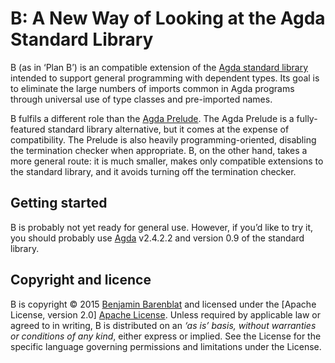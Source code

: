 B: A New Way of Looking at the Agda Standard Library
====================================================

B (as in ‘Plan B’) is an compatible extension of the [Agda standard library][]
intended to support general programming with dependent types.  Its goal is to
eliminate the large numbers of imports common in Agda programs through universal
use of type classes and pre-imported names.

B fulfils a different role than the [Agda Prelude][].  The Agda Prelude is a
fully-featured standard library alternative, but it comes at the expense of
compatibility.  The Prelude is also heavily programming-oriented, disabling the
termination checker when appropriate.  B, on the other hand, takes a more
general route: it is much smaller, makes only compatible extensions to the
standard library, and it avoids turning off the termination checker.

Getting started
---------------

B is probably not yet ready for general use.  However, if you’d like to try it,
you should probably use [Agda][] v2.4.2.2 and version 0.9 of the standard
library.

Copyright and licence
---------------------

B is copyright © 2015 [Benjamin Barenblat][] and licensed under the
[Apache License, version 2.0] [Apache License].  Unless required by applicable
law or agreed to in writing, B is distributed on an _‘as is’ basis, without
warranties or conditions of any kind_, either express or implied.  See the
License for the specific language governing permissions and limitations under
the License.

[Agda]: http://wiki.portal.chalmers.se/agda/
[Agda Prelude]: https://github.com/UlfNorell/agda-prelude
[Agda standard library]: http://wiki.portal.chalmers.se/agda/pmwiki.php?n=Libraries.StandardLibrary
[Apache License]: http://www.apache.org/licenses/LICENSE-2.0
[Benjamin Barenblat]: https://benjamin.barenblat.name/
